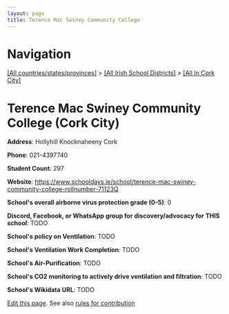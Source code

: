```yaml
---
layout: page
title: Terence Mac Swiney Community College
---
```

# Navigation

[[All countries/states/provinces]](../../..) > [[All Irish School Districts]](../..) > [[All In Cork City]](..)

# Terence Mac Swiney Community College (Cork City)

**Address**: Hollyhill Knocknaheeny Cork

**Phone**: 021-4397740

**Student Count**: 297

**Website**: <https://www.schooldays.ie/school/terence-mac-swiney-community-college-rollnumber-71123Q>

**School's overall airborne virus protection grade (0-5)**: 0

**Discord, Facebook, or WhatsApp group for discovery/advocacy for THIS school**: TODO

**School's policy on Ventilation**: TODO

**School's Ventilation Work Completion**: TODO

**School's Air-Purification**: TODO

**School's CO2 monitoring to actively drive ventilation and filtration**: TODO

**School's Wikidata URL**: TODO


[Edit this page](https://github.com/ventilate-schools/Ireland/edit/main/./Cork_City/Terence_Mac_Swiney_Community_College.md). See also [rules for contribution](../../../contribution-rules/)